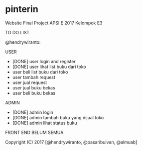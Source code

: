 # pinterin
Website Final Project APSI E 2017 Kelompok E3


TO DO LIST

@hendrywiranto:

USER
- [DONE] user login and register
- [DONE] user lihat list buku dari toko
- user beli list buku dari toko
- user tambah request
- user jual request
- user jual buku bekas
- user beli buku bekas

ADMIN
- [DONE] admin login
- [DONE] admin tambah buku yang dijual toko
- [DONE] admin lihat status buku

FRONT END BELUM SEMUA

Copyright (C) 2017 [@hendrywiranto, @pasaribuivan, @almuab]